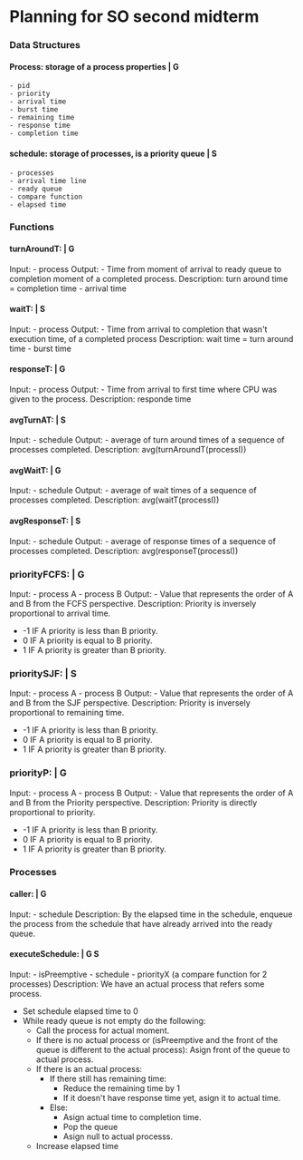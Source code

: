# Planning for SO second midterm

### Data Structures
#### Process: storage of a process properties | G
    - pid
    - priority
    - arrival time
    - burst time
    - remaining time
    - response time
    - completion time

#### schedule: storage of processes, is a priority queue | S
    - processes
    - arrival time line
    - ready queue
    - compare function
    - elapsed time

### Functions

#### turnAroundT: | G
Input:
    - process
Output:
    - Time from moment of arrival to ready queue to completion moment of a
    completed process.
Description:
turn around time = completion time - arrival time

#### waitT: | S
Input:
    - process
Output:
    - Time from arrival to completion that wasn't execution time, of a
    completed process
Description:
wait time = turn around time - burst time

#### responseT: | G
Input:
    - process
Output:
    - Time from arrival to first time where CPU was given to the process.
Description:
responde time

#### avgTurnAT: | S
Input:
    - schedule
Output:
    - average of turn around times of a sequence of processes completed.
Description:
avg(turnAroundT(processI))

#### avgWaitT: | G
Input:
    - schedule
Output:
    - average of wait times of a sequence of processes completed.
Description:
avg(waitT(processI))

#### avgResponseT: | S
Input:
    - schedule
Output:
    - average of response times of a sequence of processes completed.
Description:
avg(responseT(processI))

### priorityFCFS: | G
Input:
    - process A
    - process B
Output:
    - Value that represents the order of A and B from the FCFS perspective.
Description:
Priority is inversely proportional to arrival time.
- -1    IF A priority is less than B priority.
- 0     IF A priority is equal to B priority.
- 1     IF A priority is greater than B priority.

### prioritySJF: | S
Input:
    - process A
    - process B
Output:
    - Value that represents the order of A and B from the SJF perspective.
Description:
Priority is inversely proportional to remaining time.
- -1    IF A priority is less than B priority.
- 0     IF A priority is equal to B priority.
- 1     IF A priority is greater than B priority.

### priorityP: | G
Input:
    - process A
    - process B
Output:
    - Value that represents the order of A and B from the Priority perspective.
Description:
Priority is directly proportional to priority.
- -1    IF A priority is less than B priority.
- 0     IF A priority is equal to B priority.
- 1     IF A priority is greater than B priority.

### Processes

#### caller: | G
Input:
    - schedule
Description:
By the elapsed time in the schedule, enqueue the process from the schedule that
have already arrived into the ready queue.

#### executeSchedule: | G S
Input:
    - isPreemptive
    - schedule
    - priorityX (a compare function for 2 processes)
Description:
We have an actual process that refers some process.
- Set schedule elapsed time to 0
- While ready queue is not empty do the following:
    - Call the process for actual moment.
    - If there is no actual process or (isPreemptive and the front of the queue is different to the actual process):
        Asign front of the queue to actual process.
    - If there is an actual process:
        - If there still has remaining time:
            - Reduce the remaining time by 1
            - If it doesn't have response time yet, asign it to actual time.
        - Else:
            - Asign actual time to completion time.
            - Pop the queue
            - Asign null to actual processs.
    - Increase elapsed time
